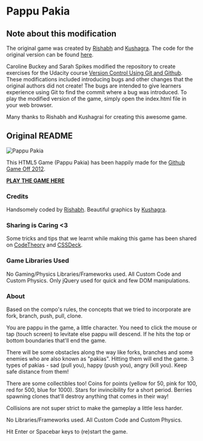 # Pappu Pakia

## Note about this modification

The original game was created by [Rishabh](http://twitter.com/_rishabhp) and
[Kushagra](http://twitter.com/solitarydesigns).  The code for the original version can be found [here](https://github.com/mindd-it/pappu-pakia).

Caroline Buckey and Sarah Spikes modified the repository to create exercises for
the Udacity course [Version Control Using Git and Github](https://www.udacity.com/course/ud775). These
modifications included introducing bugs and other changes that the original authors did not create!  The bugs are intended to give learners experience using
Git to find the commit where a bug was introduced. To play the modified version
of the game, simply open the index.html file in your web browser.

Many thanks to Rishabh and Kushagrai for creating this awesome game.

## Original README

![Pappu Pakia](http://i.imgur.com/zYD37.png)

This HTML5 Game (Pappu Pakia) has been happily made for the
[Github Game Off 2012](https://github.com/blog/1303-github-game-off).

**[PLAY THE GAME HERE](http://khele.in/pappu-pakia/)**

### Credits

Handsomely coded by [Rishabh](http://twitter.com/_rishabhp).
Beautiful graphics by [Kushagra](http://twitter.com/solitarydesigns).

### Sharing is Caring <3

Some tricks and tips that we learnt while making this game has been
shared on [CodeTheory](http://codetheory.in) and
[CSSDeck](http://cssdeck.com/codecasts).

### Game Libraries Used

No Gaming/Physics Libraries/Frameworks used. All Custom Code and Custom Physics.
Only jQuery used for quick and few DOM manipulations.

### About

Based on the compo's rules, the concepts
that we tried to incorporate are fork, branch, push, pull, clone.

You are pappu in the game, a little character. You need to
click the mouse or tap (touch screen) to levitate else
pappu will descend. If he hits the top or bottom boundaries
that'll end the game.

There will be some obstacles along the way like forks, branches
and some enemies who are also known as "pakias". Hitting them
will end the game. 3 types of pakias - sad (pull you),
happy (push you), angry (kill you). Keep safe distance from
them!

There are some collectibles too! Coins for points (yellow for 50,
pink for 100, red for 500, blue for 1000). Stars for invincibility
for a short period. Berries spawning clones that'll destroy
anything that comes in their way!

Collisions are not super strict to make the gameplay a little less harder.

No Libraries/Frameworks used. All Custom Code and Custom Physics.

Hit Enter or Spacebar keys to (re)start the game.
